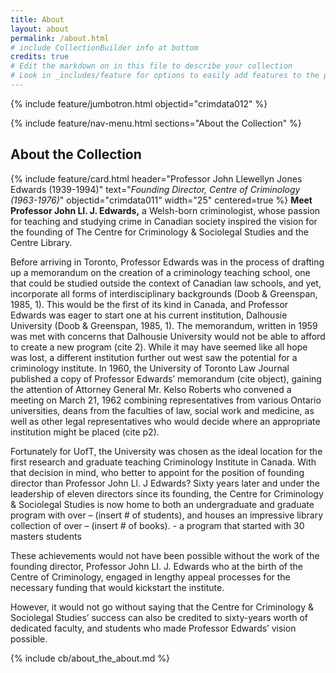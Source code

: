 ```yaml
---
title: About
layout: about
permalink: /about.html
# include CollectionBuilder info at bottom
credits: true
# Edit the markdown on in this file to describe your collection
# Look in _includes/feature for options to easily add features to the page
---
```


{% include feature/jumbotron.html objectid="crimdata012" %}

{% include feature/nav-menu.html sections="About the Collection" %}

## About the Collection
{% include feature/card.html header="Professor John Llewellyn Jones Edwards (1939-1994)" text="*Founding Director, Centre of Criminology (1963-1976)*" objectid="crimdata011" width="25" centered=true %}
**Meet Professor John LI. J. Edwards,** a Welsh-born criminologist, whose passion for teaching and studying crime in Canadian society inspired the vision for the founding of The Centre for Criminology & Sociolegal Studies and the Centre Library. 

Before arriving in Toronto, Professor Edwards was in the process of drafting up a memorandum on the creation of a criminology teaching school, one that could be studied outside the context of Canadian law schools, and yet, incorporate all forms of interdisciplinary backgrounds (Doob & Greenspan, 1985, 1). This would be the first of its kind in Canada, and Professor Edwards was eager to start one at his current institution, Dalhousie University (Doob & Greenspan, 1985, 1). The memorandum, written in 1959 was met with concerns that Dalhousie University would not be able to afford to create a new program (cite 2). While it may have seemed like all hope was lost, a different institution further out west saw the potential for a criminology institute. In 1960, the University of Toronto Law Journal published a copy of Professor Edwards’ memorandum (cite object), gaining the attention of Attorney General Mr. Kelso Roberts who convened a meeting on March 21, 1962 combining representatives from various Ontario universities, deans from the faculties of law, social work and medicine, as well as other legal representatives who would decide where an appropriate institution might be placed (cite p2).

 Fortunately for UofT, the University was chosen as the ideal location for the first research and graduate teaching Criminology Institute in Canada. With that decision in mind, who better to appoint for the position of founding director than Professor John Ll. J Edwards? Sixty years later and under the leadership of eleven directors since its founding, the Centre for Criminology & Sociolegal Studies is now home to both an undergraduate and graduate program with over – (insert # of students), and houses an impressive library collection of over – (insert # of books). - a program that started with 30 masters students

These achievements would not have been possible without the work of the founding director, Professor John LI. J. Edwards who at the birth of the Centre of Criminology, engaged in lengthy appeal processes for the necessary funding that would kickstart the institute. 

However, it would not go without saying that the Centre for Criminology & Sociolegal Studies’ success can also be credited to sixty-years worth of dedicated faculty, and students who made Professor Edwards’ vision possible. 

{% include cb/about_the_about.md %} 